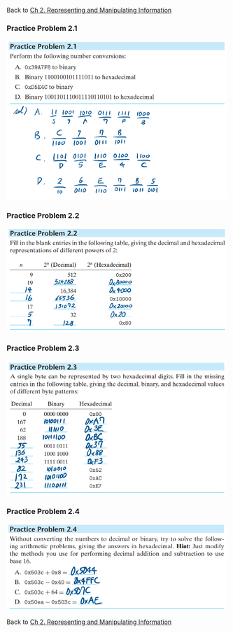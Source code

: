Back to [Ch 2. Representing and Manipulating Information](https://github.com/JoonHyeok-hozy-Kim/computer_systems_study/blob/main/contents/ch_02/note.md)


### Practice Problem 2.1
![Practice Problem 2.1](https://github.com/JoonHyeok-hozy-Kim/computer_systems_study/blob/main/contents/ch_02/problems/practice_problems/01.png)

### Practice Problem 2.2
![Practice Problem 2.2](https://github.com/JoonHyeok-hozy-Kim/computer_systems_study/blob/main/contents/ch_02/problems/practice_problems/02.png)

### Practice Problem 2.3
![Practice Problem 2.3](https://github.com/JoonHyeok-hozy-Kim/computer_systems_study/blob/main/contents/ch_02/problems/practice_problems/03.png)

### Practice Problem 2.4
![](https://github.com/JoonHyeok-hozy-Kim/computer_systems_study/blob/main/contents/ch_02/problems/practice_problems/04.png)














Back to [Ch 2. Representing and Manipulating Information](https://github.com/JoonHyeok-hozy-Kim/computer_systems_study/blob/main/contents/ch_02/note.md)